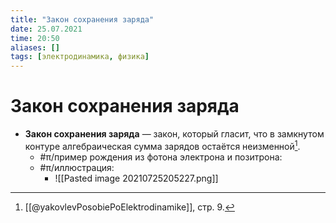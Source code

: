 ```yaml
---
title: "Закон сохранения заряда"
date: 25.07.2021
time: 20:50
aliases: []
tags: [электродинамика, физика]
---
```


# Закон сохранения заряда

- **Закон сохранения заряда** — закон, который гласит, что в замкнутом контуре алгебраическая сумма зарядов остаётся неизменной[^1].
	- #π/пример рождения из фотона электрона и позитрона:
	- #π/иллюстрация:
		- ![[Pasted image 20210725205227.png]]

[^1]: [[@yakovlevPosobiePoElektrodinamike]], стр. 9.